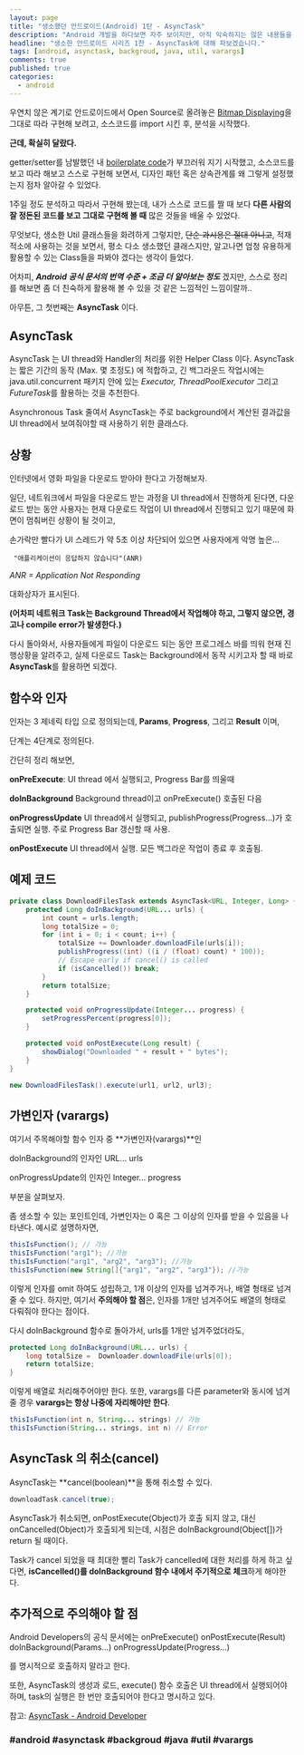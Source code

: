 ```yaml
---
layout: page
title: "생소했던 안드로이드(Android) 1탄 - AsyncTask"
description: "Android 개발을 하다보면 자주 보이지만, 아직 익숙하지는 않은 내용들을 다룰 다소 생소하고 어렵다고 생각하고 깊게 파보지 못한 내용을 선정해 한 번 파볼 예정입니다. 1탄 - AsyncTask입니다."
headline: "생소한 안드로이드 시리즈 1찬 - AsyncTask에 대해 파보겠습니다."
tags: [android, asynctask, backgroud, java, util, varargs]
comments: true
published: true
categories:
  - android
---
```


우연치 않은 계기로 안드로이드에서 Open Source로 올려놓은 [Bitmap Displaying](https://github.com/googlesamples/android-DisplayingBitmaps)을 그대로 따라 구현해 보려고, 소스코드를 import 시킨 후, 분석을 시작했다.

**근데, 확실히 달랐다.** 

getter/setter를 남발했던 내 [boilerplate code](https://ko.wikipedia.org/wiki/%EC%83%81%EC%9A%A9%EA%B5%AC_%EC%BD%94%EB%93%9C)가 부끄러워 지기 시작했고, 소스코드를 보고 따라 해보고 스스로 구현해 보면서, 디자인 패턴 혹은 상속관계를 왜 그렇게 설정했는지 점차 알아갈 수 있었다. 

1주일 정도 분석하고 따라서 구현해 봤는데, 내가 스스로 코드를 짤 때 보다 **다른 사람의 잘 정돈된 코드를 보고 그대로 구현해 볼 때** 많은 것들을 배울 수 있었다. 

무엇보다, 생소한 Util 클래스들을 화려하게 그렇지만, ~~단순 과시용은 절대 아니고~~, 적재적소에 사용하는 것을 보면서, 평소 다소 생소했던 클래스지만, 알고나면 엄청 유용하게 활용할 수 있는 Class들을 파봐야 겠다는 생각이 들었다.

어차피, ***Android 공식 문서의 번역 수준 + 조금 더 알아보는 정도*** 겠지만, 스스로 정리를 해보면 좀 더 친숙하게 활용해 볼 수 있을 것 같은 느낌적인 느낌이랄까..

아무튼,
그 첫번째는 **AsyncTask** 이다. 

## AsyncTask

AsyncTask 는 UI thread와 Handler의 처리를 위한 Helper Class 이다.
AsyncTask는 짧은 기간의 동작 (Max. 몇 초정도) 에 적합하고, 긴 백그라운드 작업시에는 java.util.concurrent 패키지 안에 있는 *Executor, ThreadPoolExecutor* 그리고 *FutureTask*를 활용하는 것을 추천한다.

Asynchronous Task 줄여서 AsyncTask는 주로 background에서 계산된 결과값을 UI thread에서 보여줘야할 때 사용하기 위한 클래스다. 

## 상황

인터넷에서 영화 파일을 다운로드 받아야 한다고 가정해보자.

일단, 네트워크에서 파일을 다운로드 받는 과정을 UI thread에서 진행하게 된다면, 다운로드 받는 동안 사용자는 현재 다운로드 작업이 UI thread에서 진행되고 있기 때문에 화면이 멈춰버린 상황이 될 것이고,

손가락만 빨다가 UI 스레드가 약 5초 이상 차단되어 있으면 사용자에게 악명 높은...

     "애플리케이션이 응답하지 않습니다"(ANR) 
*ANR = Application Not Responding*

대화상자가 표시된다.

**(어차피 네트워크 Task는 Background Thread에서 작업해야 하고, 그렇지 않으면, 경고나 compile error가 발생한다.)**

다시 돌아와서, 사용자들에게 파일이 다운로드 되는 동안 프로그레스 바를 띄워 현재 진행상황을 알려주고, 실제 다운로드 Task는 Background에서 동작 시키고자 할 때 바로 **AsyncTask**를 활용하면 되겠다.

## 함수와 인자

인자는 3 제네릭 타입 으로 정의되는데, **Params**, **Progress**, 그리고 **Result** 이며,

단계는 4단계로 정의된다. 

간단히 정리 해보면,

**onPreExecute**: UI thread 에서 실행되고, Progress Bar를 띄울때

**doInBackground** Background thread이고 onPreExecute() 호출된 다음

**onProgressUpdate** UI thread에서 실행되고, publishProgress(Progress...)가 호출되면 실행. 주로 Progress Bar 갱신할 때 사용.

**onPostExecute** UI thread에서 실행. 모든 백그라운 작업이 종료 후 호출됨.


## 예제 코드

```java
private class DownloadFilesTask extends AsyncTask<URL, Integer, Long> {
    protected Long doInBackground(URL... urls) {
        int count = urls.length;
        long totalSize = 0;
        for (int i = 0; i < count; i++) {
            totalSize += Downloader.downloadFile(urls[i]);
            publishProgress((int) ((i / (float) count) * 100));
            // Escape early if cancel() is called
            if (isCancelled()) break;
        }
        return totalSize;
    }

    protected void onProgressUpdate(Integer... progress) {
        setProgressPercent(progress[0]);
    }

    protected void onPostExecute(Long result) {
        showDialog("Downloaded " + result + " bytes");
    }
}
```

```java
new DownloadFilesTask().execute(url1, url2, url3);
```


## 가변인자 (varargs)
여기서 주목해야할 함수 인자 중 **가변인자(varargs)**인 

doInBackground의 인자인 
    URL... urls

onProgressUpdate의 인자인
    Integer... progress

부분을 살펴보자.

좀 생소할 수 있는 포인트인데,
가변인자는 0 혹은 그 이상의 인자를 받을 수 있음을 나타낸다.
예시로 설명하자면,

```java    
thisIsFunction(); // 가능
thisIsFunction("arg1"); //가능
thisIsFunction("arg1", "arg2", "arg3"); //가능
thisIsFunction(new String[]{"arg1", "arg2", "arg3"}); //가능
```

이렇게 인자를 omit 하여도 성립하고, 1개 이상의 인자를 넘겨주거나, 배열 형태로 넘겨 줄 수 있다.
하지만, 여기서 **주의해야 할 점**은,
인자를 1개만 넘겨주어도 배열의 형태로 다뤄줘야 한다는 점이다.

다시 doInBackground 함수로 돌아가서,
urls를 1개만 넘겨주었더라도,

```java
protected Long doInBackground(URL... urls) {
    long totalSize =  Downloader.downloadFile(urls[0]);
    return totalSize;
}
```

이렇게 배열로 처리해주어야만 한다.
또한, varargs를 다른 parameter와 동시에 넘겨줄 경우
**varargs는 항상 나중에 자리해야만 한다**.

```java
thisIsFunction(int n, String... strings) // 가능
thisIsFunction(String... strings, int n) // Error
```

## AsyncTask 의 취소(cancel)

AsyncTask는 **cancel(boolean)**을 통해 취소할 수 있다.

```java
downloadTask.cancel(true);
```

AsyncTask가 취소되면, onPostExecute(Object)가 호출 되지 않고, 대신 onCancelled(Object)가 호출되게 되는데, 시점은 doInBackground(Object[])가 return 될 때이다.

Task가 cancel 되었을 때 최대한 빨리 Task가 cancelled에 대한 처리를 하게 하고 싶다면, **isCancelled()를 doInBackground 함수 내에서 주기적으로 체크**하게 해야한다.

## 추가적으로 주의해야 할 점

Android Developers의 공식 문서에는 
    onPreExecute()
    onPostExecute(Result)
    doInBackground(Params...)
    onProgressUpdate(Progress...)

를 명시적으로 호출하지 말라고 한다.

또한, AsyncTask의 생성과 로드, execute() 함수 호출은 UI thread에서 실행되어야 하며,
task의 실행은 한 번만 호출되어야 한다고 명시하고 있다.


참고: [AsyncTask - Android Developer](https://developer.android.com/reference/android/os/AsyncTask.html)


### #android #asynctask #backgroud #java #util #varargs
